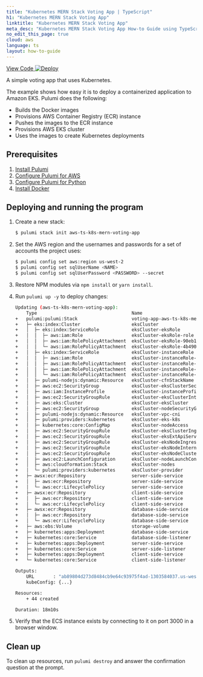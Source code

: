 ```yaml
---
title: "Kubernetes MERN Stack Voting App | TypeScript"
h1: "Kubernetes MERN Stack Voting App"
linktitle: "Kubernetes MERN Stack Voting App"
meta_desc: "Kubernetes MERN Stack Voting App How-to Guide using TypeScript"
no_edit_this_page: true
cloud: aws
language: ts
layout: how-to-guide
---
```


<!-- WARNING: this page was generated by a tool. Do not edit it by hand. -->
<!-- To change it, please see https://github.com/pulumi/docs/tree/master/tools/mktutorial. -->

<p class="mb-4 flex">
    <a class="flex flex-wrap items-center rounded text-xs text-white bg-blue-600 border-2 border-blue-600 px-2 mr-2 whitespace-no-wrap hover:text-white" style="height: 32px" href="https://github.com/pulumi/examples/tree/master/aws-ts-k8s-mern-voting-app" target="_blank">
        <span><i class="fab fa-github pr-2"></i> View Code</span>
    </a>
    <a href="https://app.pulumi.com/new?template=https://github.com/pulumi/examples/blob/master/aws-ts-k8s-mern-voting-app/README.md" target="_blank">
        <img src="https://get.pulumi.com/new/button.svg" alt="Deploy">
    </a>
</p>


A simple voting app that uses Kubernetes.

The example shows how easy it is to deploy a containerized application to Amazon EKS. Pulumi does the following:
- Builds the Docker images
- Provisions AWS Container Registry (ECR) instance
- Pushes the images to the ECR instance
- Provisions AWS EKS cluster
- Uses the images to create Kubernetes deployments

## Prerequisites

1. [Install Pulumi](https://www.pulumi.com/docs/get-started/install/)
1. [Configure Pulumi for AWS](https://www.pulumi.com/docs/intro/cloud-providers/aws/setup/)
1. [Configure Pulumi for Python](https://www.pulumi.com/docs/intro/languages/python/)
1. [Install Docker](https://docs.docker.com/engine/installation/)

## Deploying and running the program


1. Create a new stack:

    ```bash
    $ pulumi stack init aws-ts-k8s-mern-voting-app
    ```

1. Set the AWS region and the usernames and passwords for a set of accounts the project uses:

    ```bash
    $ pulumi config set aws:region us-west-2
    $ pulumi config set sqlUserName <NAME>
    $ pulumi config set sqlUserPassword <PASSWORD> --secret
    ```

1. Restore NPM modules via `npm install` or `yarn install`.

1. Run `pulumi up -y` to deploy changes:
    ```bash
    Updating (aws-ts-k8s-mern-voting-app):
        Type                                   Name                                          Status       Info
    +   pulumi:pulumi:Stack                    voting-app-aws-ts-k8s-mern-voting-app         created     
    +   ├─ eks:index:Cluster                   eksCluster                                    created     
    +   │  ├─ eks:index:ServiceRole            eksCluster-eksRole                            created     
    +   │  │  ├─ aws:iam:Role                  eksCluster-eksRole-role                       created     
    +   │  │  ├─ aws:iam:RolePolicyAttachment  eksCluster-eksRole-90eb1c99                   created     
    +   │  │  └─ aws:iam:RolePolicyAttachment  eksCluster-eksRole-4b490823                   created     
    +   │  ├─ eks:index:ServiceRole            eksCluster-instanceRole                       created     
    +   │  │  ├─ aws:iam:Role                  eksCluster-instanceRole-role                  created     
    +   │  │  ├─ aws:iam:RolePolicyAttachment  eksCluster-instanceRole-e1b295bd              created     
    +   │  │  ├─ aws:iam:RolePolicyAttachment  eksCluster-instanceRole-3eb088f2              created     
    +   │  │  └─ aws:iam:RolePolicyAttachment  eksCluster-instanceRole-03516f97              created     
    +   │  ├─ pulumi-nodejs:dynamic:Resource   eksCluster-cfnStackName                       created     
    +   │  ├─ aws:ec2:SecurityGroup            eksCluster-eksClusterSecurityGroup            created     
    +   │  ├─ aws:iam:InstanceProfile          eksCluster-instanceProfile                    created     
    +   │  ├─ aws:ec2:SecurityGroupRule        eksCluster-eksClusterInternetEgressRule       created     
    +   │  ├─ aws:eks:Cluster                  eksCluster-eksCluster                         created     
    +   │  ├─ aws:ec2:SecurityGroup            eksCluster-nodeSecurityGroup                  created     
    +   │  ├─ pulumi-nodejs:dynamic:Resource   eksCluster-vpc-cni                            created     
    +   │  ├─ pulumi:providers:kubernetes      eksCluster-eks-k8s                            created     
    +   │  ├─ kubernetes:core:ConfigMap        eksCluster-nodeAccess                         created     
    +   │  ├─ aws:ec2:SecurityGroupRule        eksCluster-eksClusterIngressRule              created     
    +   │  ├─ aws:ec2:SecurityGroupRule        eksCluster-eksExtApiServerClusterIngressRule  created     
    +   │  ├─ aws:ec2:SecurityGroupRule        eksCluster-eksNodeIngressRule                 created     
    +   │  ├─ aws:ec2:SecurityGroupRule        eksCluster-eksNodeInternetEgressRule          created     
    +   │  ├─ aws:ec2:SecurityGroupRule        eksCluster-eksNodeClusterIngressRule          created     
    +   │  ├─ aws:ec2:LaunchConfiguration      eksCluster-nodeLaunchConfiguration            created     
    +   │  ├─ aws:cloudformation:Stack         eksCluster-nodes                              created     
    +   │  └─ pulumi:providers:kubernetes      eksCluster-provider                           created     
    +   ├─ awsx:ecr:Repository                 server-side-service                           created     
    +   │  ├─ aws:ecr:Repository               server-side-service                           created     
    +   │  └─ aws:ecr:LifecyclePolicy          server-side-service                           created     
    +   ├─ awsx:ecr:Repository                 client-side-service                           created     
    +   │  ├─ aws:ecr:Repository               client-side-service                           created     
    +   │  └─ aws:ecr:LifecyclePolicy          client-side-service                           created     
    +   ├─ awsx:ecr:Repository                 database-side-service                         created     
    +   │  ├─ aws:ecr:Repository               database-side-service                         created     
    +   │  └─ aws:ecr:LifecyclePolicy          database-side-service                         created     
    +   ├─ aws:ebs:Volume                      storage-volume                                created     
    +   ├─ kubernetes:apps:Deployment          database-side-service                         created     
    +   ├─ kubernetes:core:Service             database-side-listener                        created     
    +   ├─ kubernetes:apps:Deployment          server-side-service                           created     
    +   ├─ kubernetes:core:Service             server-side-listener                          created     
    +   ├─ kubernetes:apps:Deployment          client-side-service                           created     
    +   └─ kubernetes:core:Service             client-side-listener                          created     

    Outputs:
        URL       : "ab89804d273d8484cb9e64c93975f4ad-1303584037.us-west-2.elb.amazonaws.com"
        kubeConfig: {...}

    Resources:
        + 44 created

    Duration: 18m10s
    ```

1.  Verify that the ECS instance exists by connecting to it on port 3000 in a browser window.

## Clean up

To clean up resources, run `pulumi destroy` and answer the confirmation question at the prompt.

